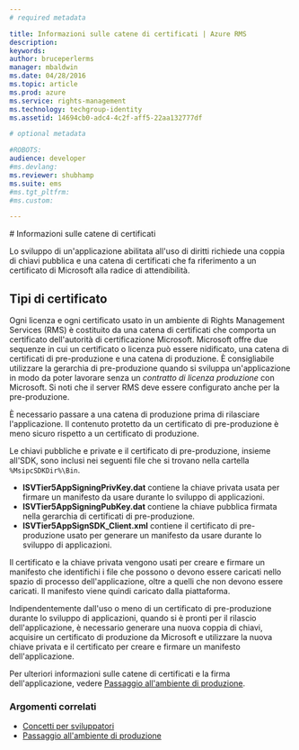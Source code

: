 ```yaml
---
# required metadata

title: Informazioni sulle catene di certificati | Azure RMS
description:
keywords:
author: bruceperlerms
manager: mbaldwin
ms.date: 04/28/2016
ms.topic: article
ms.prod: azure
ms.service: rights-management
ms.technology: techgroup-identity
ms.assetid: 14694cb0-adc4-4c2f-aff5-22aa132777df

# optional metadata

#ROBOTS:
audience: developer
#ms.devlang:
ms.reviewer: shubhamp
ms.suite: ems
#ms.tgt_pltfrm:
#ms.custom:

---
```


﻿# Informazioni sulle catene di certificati

Lo sviluppo di un'applicazione abilitata all'uso di diritti richiede una coppia di chiavi pubblica e una catena di certificati che fa riferimento a un certificato di Microsoft alla radice di attendibilità.

## Tipi di certificato

Ogni licenza e ogni certificato usato in un ambiente di Rights Management Services (RMS) è costituito da una catena di certificati che comporta un certificato dell'autorità di certificazione Microsoft. Microsoft offre due sequenze in cui un certificato o licenza può essere nidificato, una catena di certificati di pre-produzione e una catena di produzione. È consigliabile utilizzare la gerarchia di pre-produzione quando si sviluppa un'applicazione in modo da poter lavorare senza un *contratto di licenza produzione* con Microsoft. Si noti che il server RMS deve essere configurato anche per la pre-produzione.

È necessario passare a una catena di produzione prima di rilasciare l'applicazione. Il contenuto protetto da un certificato di pre-produzione è meno sicuro rispetto a un certificato di produzione.

Le chiavi pubbliche e private e il certificato di pre-produzione, insieme all'SDK, sono inclusi nei seguenti file che si trovano nella cartella `%MsipcSDKDir%\Bin`.

- **ISVTier5AppSigningPrivKey.dat** contiene la chiave privata usata per firmare un manifesto da usare durante lo sviluppo di applicazioni.
- **ISVTier5AppSigningPubKey.dat** contiene la chiave pubblica firmata nella gerarchia di certificati di pre-produzione.
- **ISVTier5AppSignSDK_Client.xml** contiene il certificato di pre-produzione usato per generare un manifesto da usare durante lo sviluppo di applicazioni.

 

Il certificato e la chiave privata vengono usati per creare e firmare un manifesto che identifichi i file che possono o devono essere caricati nello spazio di processo dell'applicazione, oltre a quelli che non devono essere caricati. Il manifesto viene quindi caricato dalla piattaforma.

Indipendentemente dall'uso o meno di un certificato di pre-produzione durante lo sviluppo di applicazioni, quando si è pronti per il rilascio dell'applicazione, è necessario generare una nuova coppia di chiavi, acquisire un certificato di produzione da Microsoft e utilizzare la nuova chiave privata e il certificato per creare e firmare un manifesto dell'applicazione.

Per ulteriori informazioni sulle catene di certificati e la firma dell'applicazione, vedere [Passaggio all'ambiente di produzione](switching-to-the-production-environment.md).

### Argomenti correlati

* [Concetti per sviluppatori](ad-rms-concepts-nav.md)
* [Passaggio all'ambiente di produzione](switching-to-the-production-environment.md)
 

 


<!--HONumber=Apr16_HO3-->


